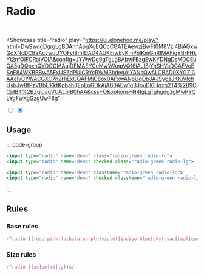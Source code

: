 # Radio

<br />

<Showcase
  title="radio"
  play="https://ui.elonehoo.me/play/?html=DwSwdgDgrgLgBDAnhApgXgEQCcCGATEAewzjBwFt0M8Vzi4BjAGxwGdXNcDCBaAcywoUYOFyI8mfDAD4AUKEiwEyKmPplKmGnRIMAFigYBrFHkYt2nfOIFCRaiVOlA&config=JYWwDg9gTgLgBAbwFBzgEwKYDNgDsMDCEuOA5gDQpxhQYDOGMAgjDFMAEYCuMwWAnpVQ16jAJIBjYnSHVaDGAFVcESgF84WKBBBwA5FxUS6dPUlCRYcRWM3bdegAIYANsQwALCBAD0XYGZIGAAelvCYWACGXC7h2HiExGQAFMjC8ox0AFxwANpUqDbJAJSy6aJKKiVlchUsbJw8fPzVBbUKktKpbah0EpEuGDkAjAB0AEw1qBJouDl6Hqxg2T4%2B9CCjdB4%2BZqioaqVUALpIB0hAA&css=Q&options=N4IgLgTghgdgzgMwPYQLYgFwKgGzgUwF8g"
>
  <div class="space-center">
    <input type="radio" name="demo" style="border: 1px rgb(74, 222, 128) solid;" class="radio-green radio-lg">
    <input type="radio" name="demo" style="border: 1px rgb(74, 222, 128) solid;" checked class="radio-green radio-lg">
  </div>
</Showcase>

## Usage

::: code-group

```html [HTML]
<input type="radio" name="demo" class="radio-green radio-lg">
<input type="radio" name="demo" checked class="radio-green radio-lg">
```

```jsx [JSX]
<input type="radio" name="demo" className="radio-green radio-lg">
<input type="radio" name="demo" checked className="radio-green radio-lg">
```

:::

## Rules

### Base rules

```ts
/^radio-((rose|pink|fuchsia|purple|violet|indigo|blue|sky|cyan|teal|emerald|green|lime|yellow|amber|orange|red|gray|slate|zinc|neutral|stone|light|dark|lightblue|warmgray|truegray|coolgray|bluegray))$/
```

### Size rules

```ts
/^radio-((xs|sm|md|lg))$/
```
